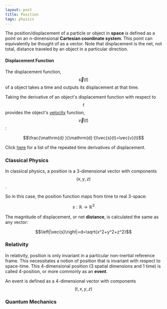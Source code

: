 ```yaml
---
layout: post
title: Position
tags: physics
---
```

The position/displacement of a particle or object in **space** is defined as a point on an n-dimensional **Cartesian coordinate system**. This point can equivalently be thought of as a vector. Note that displacement is the net, not total, distance traveled by an object in a particular direction.

#### Displacement Function
The displacement function, $$\vec{s}(t)$$ of a object takes a time and outputs its displacement at that time.

Taking the derivative of an object's displacement function with respect to $$t$$ provides the object's [velocity]() function, $$\vec{v}(t)$$:

$$\frac{\mathrm{d} }{\mathrm{d} t}\vec{s}(t)=\vec{v}(t)$$

Click [here]() for a list of the repeated time derivatives of displacement.

### Classical Physics
In classical physics, a position is a 3-dimensional vector with components $$\left(x,y,z\right)$$.

So in this case, the position function maps from time to real 3-space:

$$s:\mathbb{R}\rightarrow \mathbb{R}^3$$

The magnitude of displacement, or net **distance**, is calculated the same as any vector:

$$\left|\vec{s}\right|=d=\sqrt{x^2+y^2+z^2}$$

### Relativity
In relativity, position is only invariant in a particular non-inertial reference frame. This necessitates a notion of position that is invariant with respect to space-time. This 4-dimensional position (3 spatial dimensions and 1 time) is called 4-position, or more commonly as an **event**.

An event is defined as a 4-dimensional vector with components $$\left(t,x,y,z\right)$$

### Quantum Mechanics
